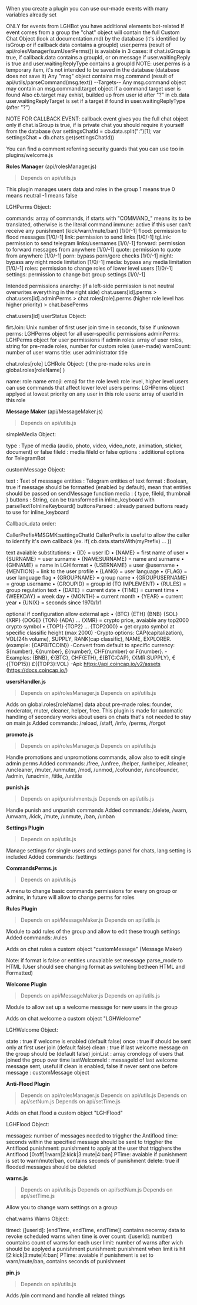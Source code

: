 When you create a plugin you can use our-made events with many variables already set

ONLY for events from LGHBot you have additional elements bot-related
If event comes from a group the "chat" object will contain the full Custom Chat Object (look at documentation.md) by the database (it's identified by isGroup or if callback data contains a groupId)
user.perms (result of api/rolesManager/sumUserPerms()) is avaiable in 3 cases: if chat.isGroup is true, if callback.data contains a groupId, or on message if user.waitingReply is true and user.waitingReplyType contains a groupId
NOTE: user.perms is a temporary item, it's not intended to be saved in the database (database does not save it)
Any "msg" object contains msg.command (result of api/utils/parseCommand(msg.text))
--Targets--
Any msg.command object may contain an msg.command.target object if a command target user is found
Also cb.target may exhist, builded up from user id after "?" in cb.data
user.waitingReplyTarget is set if a target if found in user.waitingReplyType (after "?")

NOTE FOR CALLBACK EVENT: callback event gives you the full chat object only if chat.isGroup is true, if is private chat you should require it yourself from the database (var settingsChatId = cb.data.split(":")[1]; var settingsChat = db.chats.get(settingsChatId))

You can find a comment referring security guards that you can use too in plugins/welcome.js


<b>Roles Manager</b>
(api/rolesManager.js)

>Depends on api/utils.js

This plugin manages users data and roles in the group
1 means true
0 means neutral
-1 means false

LGHPerms Object:

commands: array of commands, if starts with "COMMAND_" means its to be translated, otherwise is the literal command
immune: active if this user can't receive any punishment (kick/warn/mute/ban) [1/0/-1]
flood: permission to flood messages [1/0/-1]
link: permission to send links [1/0/-1]
tgLink: permission to send telegram links/usernames [1/0/-1]
forward: permission to forward messages from anywhere [1/0/-1]
quote: permission to quote from anywhere [1/0/-1]
porn: bypass porn/gore checks [1/0/-1]
night: bypass any night mode  limitation [1/0/-1]
media: bypass any media limitation [1/0/-1]
roles: permission to change roles of lower level users [1/0/-1]
settings: permission to change bot group settings [1/0/-1]


Intended permissions anarchy: (if a left-side permission is not neutral overwrites everything in the right side)
chat.users[id].perms > chat.users[id].adminPerms > chat.roles[role].perms (higher role level has higher priority) > chat.basePerms



chat.users[id] userStatus Object:

firtJoin: Unix number of first user join time in seconds, false if unknown
perms: LGHPerms object for all user-specific permissions
adminPerms: LGHPerms object for user permissions if admin
roles: array of user roles, string for pre-made roles, number for custom roles (user-made)
warnCount: number of user warns
title: user administrator title



chat.roles[role] LGHRole Object: ( the pre-made roles are in global.roles[roleName] )

name: role name
emoji: emoji for the role
level: role level, higher level users can use commands that affect  lower level users
perms: LGHPerms object applyed at lowest priority on any user in this role
users: array of userId in this role





<b>Message Maker</b>
(api/MessageMaker.js)

>Depends on api/utils.js

simpleMedia Object:

type : Type of media (audio, photo, video, video_note, animation, sticker, document) or false
fileId : media fileId or false
options : additional options for TelegramBot


customMessage Object:

text : Text of messsage
entities : Telegram entities of text
format : Boolean, true if message should be formatted (enabled by default), mean that entities should be passed on sendMessage function
media : { type, fileId, thumbnail }
buttons : String, can be transformed in inline_keyboard with parseTextToInlineKeyboard()
buttonsParsed : already parsed buttons ready to use for inline_keyboard

Callback_data order:

CallerPrefix#MSGMK:settingsChatId
CallerPrefix is useful to allow the caller to identify it's own callback (ex. if( cb.data.startsWith(myPrefix) ... ))

text avaiable substitutions:
• {ID} = user ID
• {NAME} = first name of user
• {SURNAME} = user surname
• {NAMESURNAME} = name and surname
• {GHNAME} = name in LGH format
• {USERNAME} = user @username
• {MENTION} = link to the user profile
• {LANG} = user language
• {FLAG} = user language flag
• {GROUPNAME} = group name
• {GROUPUSERNAME} = group username
• {GROUPID} = group id
(TO IMPLEMENT)
• {RULES} = group regulation text
• {DATE} = current date
• {TIME} = current time
• {WEEKDAY} = week day
• {MONTH} = current month
• {YEAR} = current year
• {UNIX} = seconds since 1970/1/1

optional if configuration allow external api:
• {BTC} {ETH} {BNB} {SOL} {XRP} {DOGE} {TON} {ADA} ... {XMR} = crypto price, avaiable any top2000 crypto symbol
• {TOP1} {TOP2} ... {TOP2000} = get crypto symbol at specific classific height (max 2000)
-Crypto options: CAP(capitalization), VOL(24h volume), SUPPLY, RANK(cap classific), NAME, EXPLORER. (example: {CAPBITCOIN})
-Convert from default to specific currency: ${number}, €{number}, £{number}, CHF{number} or ₣{number}.
-Examples: {BNB}, €{BTC}, CHF{ETH}, £{BTC:CAP}, {XMR:SUPPLY}, €{{TOP15}} £{{TOP3}:VOL}
-Api: https://api.coincap.io/v2/assets (https://docs.coincap.io/)





<b>usersHandler.js</b>

>Depends on api/rolesManager.js
>Depends on api/utils.js

Adds on global.roles[roleName] data about pre-made roles: founder, moderator, muter, cleaner, helper, free.
This plugin is made for automatic handling of secondary works about users on chats that's not needed to stay on main.js
Added commands: /reload, /staff, /info, /perms, /forgot





<b>promote.js</b>

>Depends on api/rolesManager.js
>Depends on api/utils.js

Handle promotions and unpromotions commands, allow also to edit single admin perms
Added commands: /free, /unfree, /helper, /unhelper, /cleaner, /uncleaner, /muter, /unmuter, /mod, /unmod, /cofounder, /uncofounder, /admin, /unadmin, /title, /untitle





<b>punish.js</b>

>Depends on api/punishments.js
>Depends on api/utils.js

Handle punish and unpunish commands
Added commands: /delete, /warn, /unwarn, /kick, /mute, /unmute, /ban, /unban





<b>Settings Plugin</b>

>Depends on api/utils.js

Manage settings for single users and settings panel for chats, lang setting is included
Added commands: /settings




<b>CommandsPerms.js</b>

>Depends on api/utils.js

A menu to change basic commands permissions for every on group or admins, in future will allow to change perms for roles 





<b>Rules Plugin</b>

>Depends on api/MessageMaker.js
>Depends on api/utils.js

Module to add rules of the group and allow to edit these trough settings
Added commands: /rules

Adds on chat.rules a custom object "customMessage" (Message Maker)

Note: if format is false or entities unavaiable set message parse_mode to HTML (User should see changing format as switching betheen HTML and Formatted)





<b>Welcome Plugin</b>

>Depends on api/MessageMaker.js
>Depends on api/utils.js

Module to allow set up a welcome message for new users in the group

Adds on chat.welcome a custom object "LGHWelcome"

LGHWelcome Object:

state : true if welcome is enabled (default false)
once : true if should be sent only at first user join (default false)
clean : true if last welcome message on the group should be (default false)
joinList : array cronology of users that joined the group over time
lastWelcomeId : messageId of last welcome message sent, useful if clean is enabled, false if never sent one before
message : customMessage object





<b>Anti-Flood Plugin</b>

>Depends on api/rolesManager.js
>Depends on api/utils.js
>Depends on api/setNum.js
>Depends on api/setTime.js

Adds on chat.flood a custom object "LGHFlood"

LGHFlood Object:

messages: number of messages needed to triggher the Antiflood
time: seconds within the specified message should be sent to triggher the Antiflood
punishment: punishment to apply at the user that trigghers the Antiflood [0:off|1:warn|2:kick|3:mute|4:ban]
PTime: avaiable if punishment is set to warn/mute/ban, contains seconds of punishment 
delete: true if flooded messages should be deleted





<b>warns.js</b>

>Depends on api/utils.js
>Depends on api/setNum.js
>Depends on api/setTime.js

Allow you to change warn settings on a group

chat.warns Warns Object:

timed: ([userId]: [endTime, endTime, endTime]) contains necerray data to revoke scheduled warns when time is over
count: ([userId]: number) countains count of warns for each user
limit: number of warns after wich should be applyed a punishment
punishment: punishment when limit is hit [2:kick|3:mute|4:ban]
PTime: avaiable if punishment is set to warn/mute/ban, contains seconds of punishment





<b>pin.js</b>

>Depends on api/utils.js

Adds /pin command and handle all related things